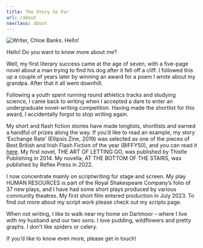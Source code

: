 ```yaml
---
title: The Story So Far
url: /about
navclass: about
---
```

![Writer, Chloe Banks. Hello!](/uploads/chloe-14-web.jpg "chloebanks")

Hello! Do you want to know more about me?

Well, my first literary success came at the age of seven, with a five-page novel about a man trying to find his dog after it fell off a cliff. I followed this up a couple of years later by winning an award for a poem I wrote about my grandpa. After that it all went downhill.

Following a youth spent running round athletics tracks and studying science, I came back to writing when I accepted a dare to enter an undergraduate novel-writing competition. Having made the shortlist for this award, I accidentally forgot to stop writing again.

My short and flash fiction stories have made longlists, shortlists and earned a handful of prizes along the way. If you’d like to read an example, my story ‘Exchange Rate’ (Ellipsis Zine, 2019) was selected as one of the pieces of Best British and Irish Flash Fiction of the year (BIFFY50), and you can read it [here](https://www.ellipsiszine.com/exchange-rate-by-chloe-banks/). My first novel, THE ART OF LETTING GO, was published by Thistle Publishing in 2014. My novella, AT THE BOTTOM OF THE STAIRS, was published by Reflex Press in 2022.

I now concentrate mainly on scriptwriting for stage and screen. My play HUMAN RESOURCES is part of the Royal Shakespeare Company’s folio of 37 new plays, and I have had some short plays produced by various community theatres. My first short film entered production in July 2023. To find out more about my script work please check out my scripts page.

When not writing, I like to walk near my home on Dartmoor – where I live with my husband and our two sons. I love pudding, wildflowers and pretty graphs. I don’t like spiders or celery.

If you’d like to know even more, please get in touch!